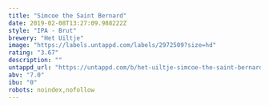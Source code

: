 ```yaml
---
title: "Simcoe the Saint Bernard"
date: 2019-02-08T13:27:09.988222Z
style: "IPA - Brut"
brewery: "Het Uiltje"
image: "https://labels.untappd.com/labels/2972509?size=hd"
rating: "3.67"
description: ""
untappd_url: "https://untappd.com/b/het-uiltje-simcoe-the-saint-bernard/2972509"
abv: "7.0"
ibu: "0"
robots: noindex,nofollow
---
```

